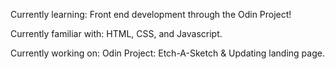 Currently learning:
Front end development through the Odin Project!

Currently familiar with:
HTML, CSS, and Javascript. 

Currently working on:
Odin Project: Etch-A-Sketch & Updating landing page.

<!---
kenshqw/kenshqw is a ✨ special ✨ repository because its `README.md` (this file) appears on your GitHub profile.
You can click the Preview link to take a look at your changes.
--->
